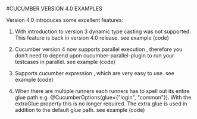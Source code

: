 #CUCUMBER VERSION 4.0 EXAMPLES

Version 4.0 introduces some excellent features:

1. With introduction to version 3 dynamic type casting was not supported.
   This feature is back in version 4.0 release.
   see example (code)
2. Cucumber version 4 now supports parallel execution , therefore you don't need to depend upon cucumber-parallel-plugin
    to run your testcases in parallel. see example (code)
    
3. Supports cucumber expression , which are very easy to use. see example (code)

4. When there are multiple runners each runners has to spell out its entire glue path e.g. @CucumberOptions(glue={"login", "common"}). With   the extraGlue property this is no longer required. The extra glue is used in addition to the default glue path. see example (code) 
